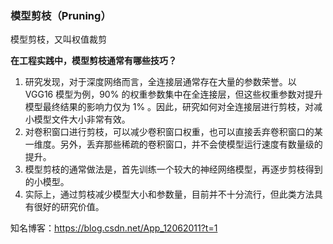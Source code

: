 ### 模型剪枝（Pruning）

模型剪枝，又叫权值裁剪

**在工程实践中，模型剪枝通常有哪些技巧？**

1. 研究发现，对于深度网络而言，全连接层通常存在大量的参数荣誉。以 VGG16 模型为例，90% 的权重参数集中在全连接层，但这些权重参数对提升模型最终结果的影响力仅为 1% 。因此，研究如何对全连接层进行剪枝，对减小模型文件大小非常有效。
2. 对卷积窗口进行剪枝，可以减少卷积窗口权重，也可以直接丢弃卷积窗口的某一维度。另外，丢弃那些稀疏的卷积窗口，并不会使模型运行速度有数量级的提升。
3. 模型剪枝的通常做法是，首先训练一个较大的神经网络模型，再逐步剪枝得到的小模型。
4. 实际上，通过剪枝减少模型大小和参数量，目前并不十分流行，但此类方法具有很好的研究价值。

知名博客：https://blog.csdn.net/App_12062011?t=1



